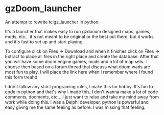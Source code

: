 # gzDoom_launcher
An attempt to rewrite tclgz_launcher in python. </br>
<p>
It's a launcher that makes easy to run gzdooom designed maps, games, mods, etc... it's not meant to be original or the best out there, but it works and it's fast to set up and start playing.
</p>
<p>
To configure click on Files -> Download and when it finishes click on Files -> Extract to place all files in the right place and create the database. After that you will have some doom engine games, mods and a lot of map sets. I choose then based on a forum thread that discuss what doom wads are most fun to play. I will place the link here when I remember where I found this form treahd.
</p>
<p>
I don't fallow any strict programing rules, I make this for hobby. It's fun to code in python and that's why I made this, I don't wanna make a lot of code comments, docments, etc... I just want to relax and take my mind away from work while doing this. I was a Delphi developer, python is powerful and easy giving me the same feeling as before. I was missing that feeling.
</p>
